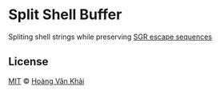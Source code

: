 # Split Shell Buffer

Spliting shell strings while preserving [SGR escape sequences](https://en.wikipedia.org/wiki/ANSI_escape_code#SGR_(Select_Graphic_Rendition)_parameters)

## License

[MIT](https://git.io/fxKXN) © [Hoàng Văn Khải](https://github.com/KSXGitHub)
